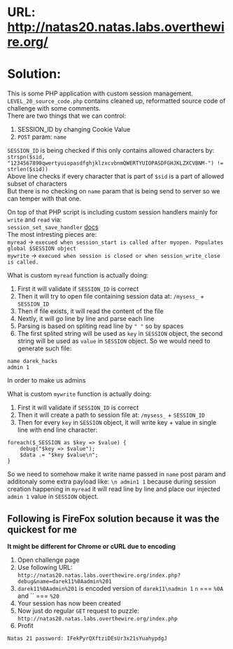 # URL: http://natas20.natas.labs.overthewire.org/

# Solution:

This is some PHP application with custom session management.  
`LEVEL_20_source_code.php` contains cleaned up, reformatted source code of challenge with some comments.  
There are two things that we can control:

1. SESSION_ID by changing Cookie Value
2. `POST` param: `name`

`SESSION_ID` is being checked if this only contains allowed characters by:  
`strspn($sid, "1234567890qwertyuiopasdfghjklzxcvbnmQWERTYUIOPASDFGHJKLZXCVBNM-") != strlen($sid))`  
Above line checks if every character that is part of `$sid` is a part of allowed subset of characters  
But there is no checking on `name` param that is being send to server so we can temper with that one.

On top of that PHP script is including custom session handlers mainly for `write` and `read` via:  
`session_set_save_handler` [docs](http://php.net/manual/en/function.session-set-save-handler.php)  
The most intresting pieces are:  
`myread` -> `execued when session_start is called after myopen. Populates global $SESSION object`  
`mywrite` -> `execued when session is closed or when session_write_close is called.`

What is custom `myread` function is actually doing:

1. First it will validate if `SESSION_ID` is correct
2. Then it will try to open file containing session data at: `/mysess_` + `SESSION_ID`
3. Then if file exists, it will read the content of the file
4. Nextly, it will go line by line and parse each line
5. Parsing is based on spliting read line by `" "` so by spaces
6. The first splited string will be used as `key` in `SESSION` object, the second string will be used as `value` in `SESSION` object.
   So we would need to generate such file:

```
name darek_hacks
admin 1
```

In order to make us admins

What is custom `mywrite` function is actually doing:

1. First it will validate if `SESSION_ID` is correct
2. Then it will create a path to session file at: `/mysess_` + `SESSION_ID`
3. Then for every `key` in `SESSION` object, it will write key + value in single line with end line character:

```
foreach($_SESSION as $key => $value) {
    debug("$key => $value");
    $data .= "$key $value\n";
}
```

So we need to somehow make it write name passed in `name` post param and additonaly some extra payload like: `\n admin1 1` because during session creation happening in `myread` it will read line by line and place our injected `admin 1` value in `SESSION` object.

## Following is FireFox solution because it was the quickest for me

**It might be different for Chrome or cURL due to encoding**

1. Open challenge page
2. Use following URL: `http://natas20.natas.labs.overthewire.org/index.php?debug&name=darek11%0Aadmin%201`
3. `darek11%0Aadmin%201` is encoded version of `darek11\nadmin 1` `n` === `%0A` and `` === `%20`
4. Your session has now been created
5. Now just do regular `GET` request to puzzle: `http://natas20.natas.labs.overthewire.org/index.php`
6. Profit

`Natas 21 password: IFekPyrQXftziDEsUr3x21sYuahypdgJ`
